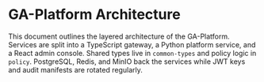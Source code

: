# GA-Platform Architecture

This document outlines the layered architecture of the GA-Platform. Services are split into a TypeScript gateway, a Python platform service, and a React admin console. Shared types live in `common-types` and policy logic in `policy`. PostgreSQL, Redis, and MinIO back the services while JWT keys and audit manifests are rotated regularly.
